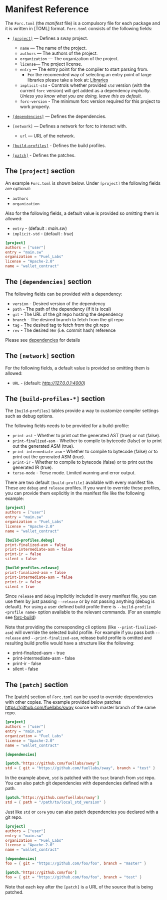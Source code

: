 # Manifest Reference

The `Forc.toml` (the _manifest_ file) is a compulsory file for each package and it is written in [TOML] format. `Forc.toml` consists of the following fields:

- [`[project]`](#the-project-section) — Defines a sway project.

  - `name` — The name of the project.
  - `authors` — The authors of the project.
  - `organization` — The organization of the project.
  - `license`— The project license.
  - `entry` — The entry point for the compiler to start parsing from.
    - For the recomended way of selecting an entry point of large libraries please take a look at: [Libraries](./../sway-program-types/libraries.md)
  - `implicit-std` - Controls whether provided `std` version (with the current `forc` version) will get added as a dependency _implicitly_. _Unless you know what you are doing, leave this as default._
  - `forc-version` - The minimum forc version required for this project to work properly.

- [`[dependencies]`](#the-dependencies-section) — Defines the dependencies.
- `[network]` — Defines a network for forc to interact with.

  - `url` — URL of the network.

- [`[build-profiles]`](#the-build-profiles--section) - Defines the build profiles.

- [`[patch]`](#the-patch-section) - Defines the patches.

## The `[project]` section

An example `Forc.toml` is shown below. Under `[project]` the following fields are optional:

- `authors`
- `organization`

Also for the following fields, a default value is provided so omitting them is allowed:

- `entry` - (default : _main.sw_)
- `implicit-std` - (default : _true_)

```toml
[project]
authors = ["user"]
entry = "main.sw"
organization = "Fuel_Labs"
license = "Apache-2.0"
name = "wallet_contract"
```

## The `[dependencies]` section

The following fields can be provided with a dependency:

- `version` - Desired version of the dependency
- `path` - The path of the dependency (if it is local)
- `git` - The URL of the git repo hosting the dependency
- `branch` - The desired branch to fetch from the git repo
- `tag` - The desired tag to fetch from the git repo
- `rev` - The desired rev (i.e. commit hash) reference

Please see [dependencies](./dependencies.md) for details

## The `[network]` section

For the following fields, a default value is provided so omitting them is allowed:

- `URL` - (default: _<http://127.0.0.1:4000>_)

## The `[build-profiles-*]` section

The `[build-profiles]` tables provide a way to customize compiler settings such as debug options.

The following fields needs to be provided for a build-profile:

- `print-ast` - Whether to print out the generated AST (true) or not (false).
- `print-finalized-asm` - Whether to compile to bytecode (false) or to print out the generated ASM (true).
- `print-intermediate-asm` - Whether to compile to bytecode (false) or to print out the generated ASM (true).
- `print-ir` - Whether to compile to bytecode (false) or to print out the generated IR (true).
- `terse-mode` - Terse mode. Limited warning and error output.

There are two default `[build-profile]` available with every manifest file. These are `debug` and `release` profiles. If you want to override these profiles, you can provide them explicitly in the manifest file like the following example:

```toml
[project]
authors = ["user"]
entry = "main.sw"
organization = "Fuel_Labs"
license = "Apache-2.0"
name = "wallet_contract"

[build-profiles.debug]
print-finalized-asm = false
print-intermediate-asm = false
print-ir = false
silent = false

[build-profiles.release]
print-finalized-asm = false
print-intermediate-asm = false
print-ir = false
silent = true
```

Since `release` and `debug` implicitly included in every manifest file, you can use them by just passing `--release` or by not passing anything (debug is default). For using a user defined build profile there is `--build-profile <profile name>` option available to the relevant commands. (For an example see [forc-build](../forc/commands/forc_build.md))

Note that providing the corresponding cli options (like `--print-finalized-asm`) will override the selected build profile. For example if you pass both `--release` and `--print-finalized-asm`, release build profile is omitted and resulting build profile would have a structure like the following:

- print-finalized-asm - true
- print-intermediate-asm - false
- print-ir - false
- silent - false

## The `[patch]` section

The [patch] section of `Forc.toml` can be used to override dependencies with other copies. The example provided below patches <https://github.com/fuellabs/sway> source with master branch of the same repo.

```toml
[project]
authors = ["user"]
entry = "main.sw"
organization = "Fuel_Labs"
license = "Apache-2.0"
name = "wallet_contract"

[dependencies]

[patch.'https://github.com/fuellabs/sway']
std = { git = "https://github.com/fuellabs/sway", branch = "test" }
```

In the example above, `std` is patched with the `test` branch from `std` repo. You can also patch git dependencies with dependencies defined with a path.

```toml
[patch.'https://github.com/fuellabs/sway']
std = { path = "/path/to/local_std_version" }
```

Just like `std` or `core` you can also patch dependencies you declared with a git repo.

```toml
[project]
authors = ["user"]
entry = "main.sw"
organization = "Fuel_Labs"
license = "Apache-2.0"
name = "wallet_contract"

[dependencies]
foo = { git = "https://github.com/foo/foo", branch = "master" }

[patch.'https://github.com/foo']
foo = { git = "https://github.com/foo/foo", branch = "test" }
```

Note that each key after the `[patch]` is a URL of the source that is being patched.
